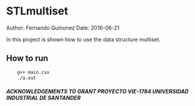 # STLmultiset
Author: Fernando Quinonez
Date: 2016-06-21

In this project is shown how to use the data structure multiset.

## How to run
```bash
    g++ main.cxx
    ./a.out
```

##### ACKNOWLEDGEMENTS TO GRANT PROYECTO VIE-1784 UNIVERSIDAD INDUSTRIAL DE SANTANDER


